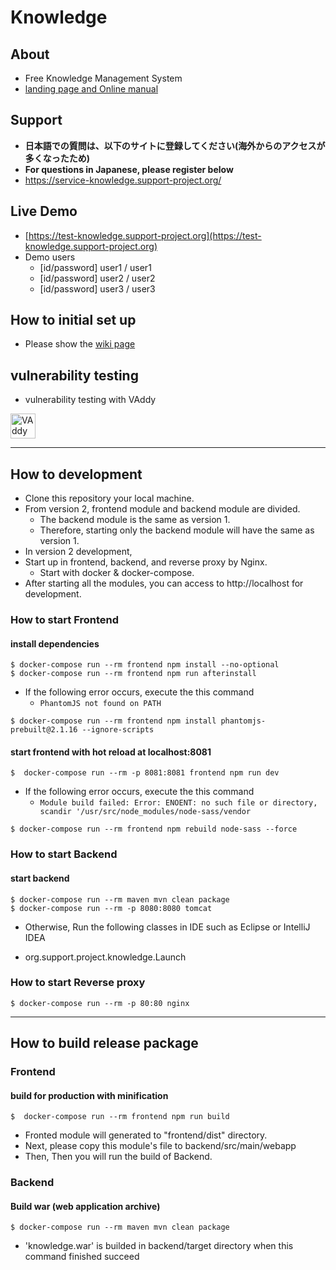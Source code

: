 # Knowledge

## About
- Free Knowledge Management System
- [landing page and Online manual](https://information-knowledge.support-project.org/)

## Support
- **日本語での質問は、以下のサイトに登録してください(海外からのアクセスが多くなったため)**
- **For questions in Japanese, please register below**
- https://service-knowledge.support-project.org/

## Live Demo
- [https://test-knowledge.support-project.org](https://test-knowledge.support-project.org)
- Demo users
   - [id/password] user1 / user1
   - [id/password] user2 / user2
   - [id/password] user3 / user3


## How to initial set up
- Please show the [wiki page](https://github.com/support-project/knowledge/wiki)

## vulnerability testing
- vulnerability testing with VAddy
<a href="https://vaddy.net/" target="_blank">
<img alt="VAddy logo" src="https://raw.github.com/wiki/support-project/knowledge/assets/images/VAddy_logo_b.png" height="40" /></a>


-------


## How to development

- Clone this repository your local machine.
- From version 2, frontend module and backend module are divided.
   - The backend module is the same as version 1.
   - Therefore, starting only the backend module will have the same as version 1.
- In version 2 development,
- Start up in frontend, backend, and reverse proxy by Nginx.
   - Start with docker & docker-compose.
- After starting all the modules, you can access to http://localhost for development.

### How to start Frontend

#### install dependencies

```
$ docker-compose run --rm frontend npm install --no-optional
$ docker-compose run --rm frontend npm run afterinstall
```

- If the following error occurs, execute the this command
   - `PhantomJS not found on PATH`

```
$ docker-compose run --rm frontend npm install phantomjs-prebuilt@2.1.16 --ignore-scripts
```

#### start frontend with hot reload at localhost:8081

```
$  docker-compose run --rm -p 8081:8081 frontend npm run dev
```

- If the following error occurs, execute the this command
   - `Module build failed: Error: ENOENT: no such file or directory, scandir '/usr/src/node_modules/node-sass/vendor`

```
$ docker-compose run --rm frontend npm rebuild node-sass --force
```

### How to start Backend

#### start backend 

```
$ docker-compose run --rm maven mvn clean package
$ docker-compose run --rm -p 8080:8080 tomcat
```

- Otherwise, Run the following classes in IDE such as Eclipse or IntelliJ IDEA

- org.support.project.knowledge.Launch

### How to start Reverse proxy

```
$ docker-compose run --rm -p 80:80 nginx 
```


-------


## How to build release package

### Frontend

#### build for production with minification

```
$  docker-compose run --rm frontend npm run build
```

- Fronted module will generated to "frontend/dist" directory.
- Next, please copy this module's file to backend/src/main/webapp
- Then, Then you will run the build of Backend.

### Backend

#### Build war (web application archive)

```
$ docker-compose run --rm maven mvn clean package
```

- 'knowledge.war' is builded in backend/target directory when this command finished succeed



